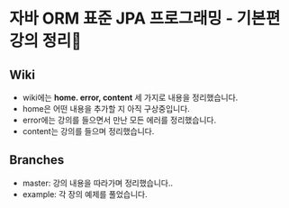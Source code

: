# 자바 ORM 표준 JPA 프로그래밍 - 기본편 강의 정리💌

## Wiki
* wiki에는 **home. error, content** 세 가지로 내용을 정리했습니다.
* home은 어떤 내용을 추가할 지 아직 구상중입니다.
* error에는 강의를 들으면서 만난 모든 에러를 정리했습니다.
* content는 강의를 들으며 정리했습니다.

## Branches
* master: 강의 내용을 따라가며 정리했습니다..
* example: 각 장의 예제를 풀었습니다.
